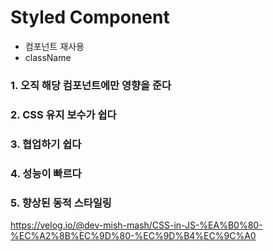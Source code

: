 # Styled Component

- 컴포넌트 재사용
- className

### 1. 오직 해당 컴포넌트에만 영향을 준다

### 2. CSS 유지 보수가 쉽다

### 3. 협업하기 쉽다

### 4. 성능이 빠르다

### 5. 향상된 동적 스타일링

https://velog.io/@dev-mish-mash/CSS-in-JS-%EA%B0%80-%EC%A2%8B%EC%9D%80-%EC%9D%B4%EC%9C%A0
